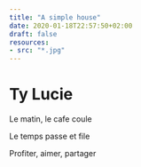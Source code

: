 ```yaml
---
title: "A simple house"
date: 2020-01-18T22:57:50+02:00
draft: false
resources:
- src: "*.jpg"
---
```


# Ty Lucie

Le matin, le cafe coule

Le temps passe et file

Profiter, aimer, partager
